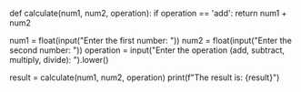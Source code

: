 def calculate(num1, num2, operation):
    if operation == 'add':
        return num1 + num2

num1 = float(input("Enter the first number: "))
num2 = float(input("Enter the second number: "))
operation = input("Enter the operation (add, subtract, multiply, divide): ").lower()

result = calculate(num1, num2, operation)
print(f"The result is: {result}")
